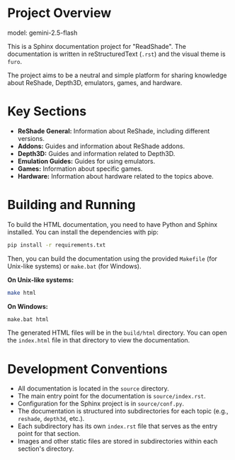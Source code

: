 # Project Overview

model: gemini-2.5-flash

This is a Sphinx documentation project for "ReadShade". The documentation is written in reStructuredText (`.rst`) and the visual theme is `furo`.

The project aims to be a neutral and simple platform for sharing knowledge about ReShade, Depth3D, emulators, games, and hardware.

# Key Sections

*   **ReShade General:** Information about ReShade, including different versions.
*   **Addons:** Guides and information about ReShade addons.
*   **Depth3D:** Guides and information related to Depth3D.
*   **Emulation Guides:** Guides for using emulators.
*   **Games:** Information about specific games.
*   **Hardware:** Information about hardware related to the topics above.

# Building and Running

To build the HTML documentation, you need to have Python and Sphinx installed. You can install the dependencies with pip:

```bash
pip install -r requirements.txt
```

Then, you can build the documentation using the provided `Makefile` (for Unix-like systems) or `make.bat` (for Windows).

**On Unix-like systems:**

```bash
make html
```

**On Windows:**

```bash
make.bat html
```

The generated HTML files will be in the `build/html` directory. You can open the `index.html` file in that directory to view the documentation.

# Development Conventions

*   All documentation is located in the `source` directory.
*   The main entry point for the documentation is `source/index.rst`.
*   Configuration for the Sphinx project is in `source/conf.py`.
*   The documentation is structured into subdirectories for each topic (e.g., `reshade`, `depth3d`, etc.).
*   Each subdirectory has its own `index.rst` file that serves as the entry point for that section.
*   Images and other static files are stored in subdirectories within each section's directory.